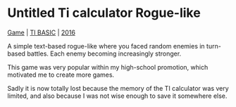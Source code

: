 # Untitled Ti calculator Rogue-like
[Game](./Games.md) | [TI BASIC](./TiBasic.md) | [2016](./2016.md)

A simple text-based rogue-like where you faced random enemies in turn-based battles. Each enemy becoming increasingly stronger.

This game was very popular within my high-school promotion, which motivated me to create more games.

Sadly it is now totally lost because the memory of the TI calculator was very limited, and also because I was not wise enough to save it somewhere else.